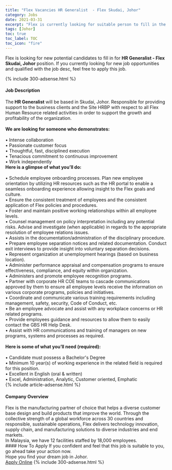 ```yaml
---
title: "Flex Vacancies HR Generalist  - Flex Skudai, Johor" 
category: Jobs 
date: 2021-03-31 
excerpt: "Flex is currently looking for suitable person to fill in the HR Generalist  - Flex Skudai, Johor which based in Johor" 
tags: [Johor] 
toc: true 
toc_label: TOC 
toc_icon: "fire" 
--- 
```


<p>Flex is looking for new potential candidates to fill in for <b>HR Generalist  - Flex Skudai, Johor</b> position. If you currently looking for new job opportunities and qualified with the job desc, feel free to apply this job.
</p>{% include 300-adsense.html %} 
<div><div><h4>Job Description</h4></div><div><div><span><div><div><div>The<strong>&#160;HR Generalist</strong> will be based in Skudai, Johor. Responsible for providing support to the business clients and the Site HRBP with respect to all Flex Human Resource related activities in order to support the growth and profitability of the organization.</div><div><br><strong>We are looking for someone who demonstrates:</strong></div><div><br>&#8226; Intense collaboration<br>&#8226; Passionate customer focus<br>&#8226; Thoughtful, fast, disciplined execution<br>&#8226; Tenacious commitment to continuous improvement<br>&#8226; Work independently</div><div><strong>Here is a glimpse of what you&#8217;ll do:</strong></div><div><br>&#8226; Schedule employee onboarding processes. Plan new employee orientation by utilizing HR resources such as the HR portal to enable a seamless onboarding experience allowing insight to the Flex goals and culture.<br>&#8226; Ensure the consistent treatment of employees and the consistent application of Flex policies and procedures.<br>&#8226; Foster and maintain positive working relationships within all employee levels.<br>&#8226; Counsel management on policy interpretation including any potential risks. Advise and investigate (when applicable) in regards to the appropriate resolution of employee relations issues.<br>&#8226; Assists in the documentation/administration of the disciplinary procedure.<br>&#8226; Prepare employee separation notices and related documentation. Conduct exit interviews to provide insight into voluntary separation decisions.<br>&#8226; Represent organization at unemployment hearings (based on business location).<br>&#8226; Administer performance appraisal and compensation programs to ensure effectiveness, compliance, and equity within organization.<br>&#8226; Administers and promote employee recognition programs.<br>&#8226; Partner with corporate HR COE teams to cascade communications approved by them to ensure all employee levels receive the information on various corporate programs, policies and initiatives.<br>&#8226; Coordinate and communicate various training requirements including management, safety, security, Code of Conduct, etc.<br>&#8226; Be an employee advocate and assist with any workplace concerns or HR related programs.<br>&#8226; Provide employees guidance and resources to allow them to easily contact the GBS HR Help Desk.<br>&#8226; Assist with HR communications and training of managers on new programs, systems and processes as required.</div><div><br><strong>Here is some of what you&#8217;ll need (required):</strong></div><div><br>&#8226; Candidate must possess a Bachelor's Degree<br>&#8226; Minimum 10 year(s) of working experience in the related field is required for this position.<br>&#8226; Excellent in English (oral &amp; written)<br>&#8226; Excel, Administration, Analytic, Customer oriented, Emphatic</div></div></div></span></div></div></div> 
{% include article-adsense.html %} 
<div><div><h4>Company Overview</h4></div><div><div><span><div><div>
	Flex is the manufacturing partner of choice that helps a diverse customer base design and build products that improve the world. Through the collective strength of a global workforce across 30 countries and responsible, sustainable operations, Flex delivers technology innovation, supply chain, and manufacturing solutions to diverse industries and end markets.
	<div>
		In Malaysia, we have 12 facilities staffed by 18,000 employees.</div>
</div></div></span></div></div></div> 
#### How To Apply 
If you confident and feel that this job is suitable to you, go ahead take your action now. <br/> 
Hope you find your dream job in Johor. <br/> 
<a href="https://www.jobstreet.com.my/en/job/hr-generalist-flex-skudai-johor-4521925?jobId=jobstreet-my-job-4521925&" class="btn btn--info" target="_blank" rel="nofollow noopenner">Apply Online</a> 
{% include 300-adsense.html %} 